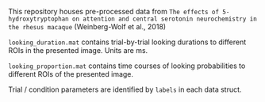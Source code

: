 This repository houses pre-processed data from `The effects of 5-hydroxytryptophan on attention and central serotonin neurochemistry in the rhesus macaque` (Weinberg-Wolf et al., 2018)

`looking_duration.mat` contains trial-by-trial looking durations to different ROIs in the presented image. Units are ms.

`looking_proportion.mat` contains time courses of looking probabilities to different ROIs of the presented image.

Trial / condition parameters are identified by `labels` in each data struct.